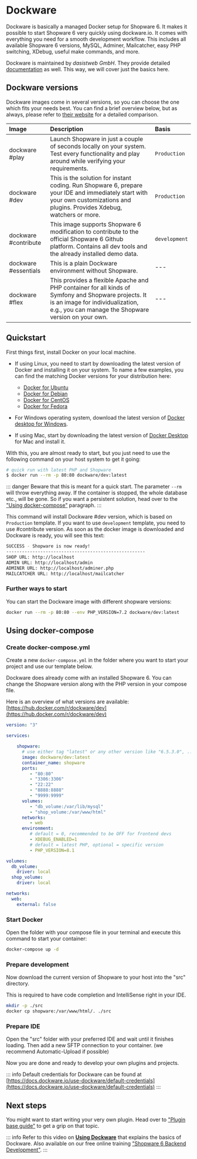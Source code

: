 # Dockware

Dockware is basically a managed Docker setup for Shopware 6. It makes it possible to start Shopware 6 very quickly using dockware.io. It comes with everything you need for a smooth development workflow. This includes all available Shopware 6 versions, MySQL, Adminer, Mailcatcher, easy PHP switching, XDebug, useful make commands, and more.

Dockware is maintained by *dasistweb GmbH*. They provide detailed [documentation](https://dockware.io/docs) as well. This way, we will cover just the basics here.

## Dockware versions

Dockware images come in several versions, so you can choose the one which fits your needs best. You can find a brief overview below, but as always, please refer to [their website](https://dockware.io/) for a detailed comparison.

| Image | Description | Basis |
| :--- | :--- | :--- |
| dockware \#play | Launch Shopware in just a couple of seconds locally on your system. Test every functionality and play around while verifying your requirements. | `Production` |
| dockware \#dev | This is the solution for instant coding. Run Shopware 6, prepare your IDE and immediately start with your own customizations and plugins. Provides Xdebug, watchers or more. | `Production` |
| dockware \#contribute | This image supports Shopware 6 modification to contribute to the official Shopware 6 Github platform. Contains all dev tools and the already installed demo data. | `development` |
| dockware \#essentials | This is a plain Dockware environment without Shopware. | --- |
| dockware \#flex | This provides a flexible Apache and PHP container for all kinds of Symfony and Shopware projects. It is an image for individualization, e.g., you can manage the Shopware version on your own. | --- |

## Quickstart

First things first, install Docker on your local machine.

* If using Linux, you need to start by downloading the latest version of Docker and installing it on your system. To name a few examples, you can find the matching Docker versions for your distribution here:

  * [Docker for Ubuntu](https://docs.docker.com/install/linux/docker-ce/ubuntu/)
  * [Docker for Debian](https://docs.docker.com/install/linux/docker-ce/debian/)
  * [Docker for CentOS](https://docs.docker.com/install/linux/docker-ce/centos/)
  * [Docker for Fedora](https://docs.docker.com/install/linux/docker-ce/fedora/)

* For Windows operating system, download the latest version of [Docker desktop for Windows](https://hub.docker.com/editions/community/docker-ce-desktop-windows/).
* If using Mac, start by downloading the latest version of [Docker Desktop](https://hub.docker.com/editions/community/docker-ce-desktop-mac/) for Mac and install it.

With this, you are almost ready to start, but you just need to use the following command on your host system to get it going:

```bash
# quick run with latest PHP and Shopware
$ docker run --rm -p 80:80 dockware/dev:latest
```

::: danger
Beware that this is meant for a quick start. The parameter `--rm` will throw everything away. If the container is stopped, the whole database etc., will be gone. So if you want a persistent solution, head over to the ["Using docker-compose"](#using-docker-compose) paragraph.
:::

This command will install Dockware \#dev version, which is based on `Production` template. If you want to use `development` template, you need to use \#contribute version. As soon as the docker image is downloaded and Dockware is ready, you will see this text:

```bash
SUCCESS - Shopware is now ready!
-----------------------------------------------------
SHOP URL: http://localhost
ADMIN URL: http://localhost/admin
ADMINER URL: http://localhost/adminer.php
MAILCATCHER URL: http://localhost/mailcatcher
```

### Further ways to start

You can start the Dockware image with different shopware versions:

```bash
docker run --rm -p 80:80 --env PHP_VERSION=7.2 dockware/dev:latest
```

## Using docker-compose

### Create docker-compose.yml

Create a new `docker-compose.yml` in the folder where you want to start your project and use our template below.

Dockware does already come with an installed Shopware 6. You can change the Shopware version along with the PHP version in your compose file.

Here is an overview of what versions are available: [https://hub.docker.com/r/dockware/dev](https://hub.docker.com/r/dockware/dev)

```yaml
version: "3"

services:

    shopware:
      # use either tag "latest" or any other version like "6.5.3.0", ...
      image: dockware/dev:latest
      container_name: shopware
      ports:
         - "80:80"
         - "3306:3306"
         - "22:22"
         - "8888:8888"
         - "9999:9999"
      volumes:
         - "db_volume:/var/lib/mysql"
         - "shop_volume:/var/www/html"
      networks:
         - web
      environment:
         # default = 0, recommended to be OFF for frontend devs
         - XDEBUG_ENABLED=1
         # default = latest PHP, optional = specific version
         - PHP_VERSION=8.1

volumes:
  db_volume:
    driver: local
  shop_volume:
    driver: local

networks:
  web:
    external: false
```

### Start Docker

Open the folder with your compose file in your terminal and execute this command to start your container:

```bash
docker-compose up -d
```

### Prepare development

Now download the current version of Shopware to your host into the "src" directory.

This is required to have code completion and IntelliSense right in your IDE.

```bash
mkdir -p ./src
docker cp shopware:/var/www/html/. ./src
```

### Prepare IDE

Open the "src" folder with your preferred IDE and wait until it finishes loading. Then add a new SFTP connection to your container. \(we recommend Automatic-Upload if possible\)

Now you are done and ready to develop your own plugins and projects.

::: info
Default credentials for Dockware can be found at [https://docs.dockware.io/use-dockware/default-credentials](https://docs.dockware.io/use-dockware/default-credentials)
:::

## Next steps

You might want to start writing your very own plugin. Head over to ["Plugin base guide"](../../plugins/plugins/plugin-base-guide) to get a grip on that topic.

::: info
Refer to this video on **[Using Dockware](https://www.youtube.com/watch?v=b9wVfUOKqmI)** that explains the basics of Dockware. Also available on our free online training ["Shopware 6 Backend Development"](https://academy.shopware.com/courses/shopware-6-backend-development-with-jisse-reitsma).
:::
